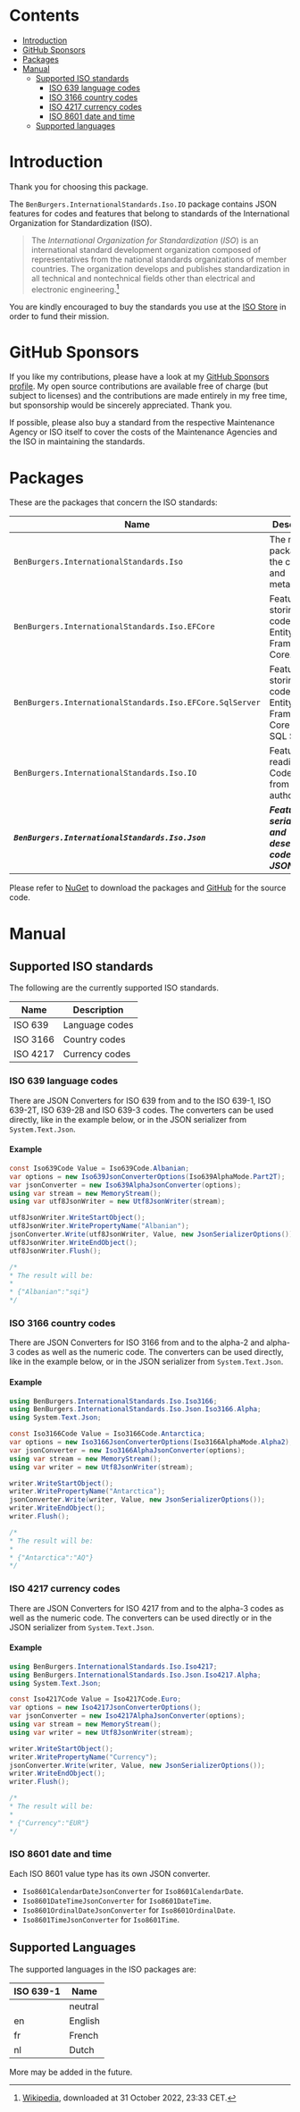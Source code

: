﻿# Contents

- [Introduction](#Introduction)
- [GitHub Sponsors](#GitHub-Sponsors)
- [Packages](#Packages)
- [Manual](#Manual)
    - [Supported ISO standards](#Supported-ISO-standards)
        - [ISO 639 language codes](#ISO-639-language-codes)
        - [ISO 3166 country codes](#ISO-3166-country-codes)
        - [ISO 4217 currency codes](#ISO-4217-currency-codes)
        - [ISO 8601 date and time](#ISO-8601-date-and-time)
    - [Supported languages](#Supported-languages)

# Introduction

Thank you for choosing this package.

The `BenBurgers.InternationalStandards.Iso.IO` package contains JSON features for codes and features that belong to standards of the International Organization for Standardization (ISO).

> The *International Organization for Standardization* (*ISO*) is an international standard development organization composed of representatives from the national standards organizations of member countries.
> The organization develops and publishes standardization in all technical and nontechnical fields other than electrical and electronic engineering.[^1]

[^1]: [Wikipedia](https://en.wikipedia.org/wiki/International_Organization_for_Standardization), downloaded at 31 October 2022, 23:33 CET.

You are kindly encouraged to buy the standards you use at the [ISO Store](https://www.iso.org/store.html) in order to fund their mission.

# GitHub Sponsors

If you like my contributions, please have a look at my [GitHub Sponsors profile](https://github.com/sponsors/benburgers).
My open source contributions are available free of charge (but subject to licenses) and the contributions are made entirely in my free time, but sponsorship would be sincerely appreciated. Thank you.

If possible, please also buy a standard from the respective Maintenance Agency or ISO itself to cover the costs of the Maintenance Agencies and the ISO in maintaining the standards.

# Packages

These are the packages that concern the ISO standards:

| Name                                                     | Description                                                            |
| ---------------------------------------------------------|------------------------------------------------------------------------|
| `BenBurgers.InternationalStandards.Iso`                  | The main package with the codes and metadata.                          |
| `BenBurgers.InternationalStandards.Iso.EFCore`           | Features for storing codes using Entity Framework Core.                |
| `BenBurgers.InternationalStandards.Iso.EFCore.SqlServer` | Features for storing codes using Entity Framework Core and SQL Server. |
| `BenBurgers.InternationalStandards.Iso.IO`               | Features for reading Code Tables from authorities.                     |
| _**`BenBurgers.InternationalStandards.Iso.Json`**_       | _**Features for serializing and deserializing codes in JSON.**_        |

Please refer to [NuGet](https://www.nuget.org/profiles/benburgers) to download the packages and [GitHub](https://github.com/users/benburgers/projects/1) for the source code.

# Manual

## Supported ISO standards

The following are the currently supported ISO standards.

| Name                         | Description         |
| ---------------------------- | ------------------- |
| ISO 639                      | Language codes      |
| ISO 3166                     | Country codes       |
| ISO 4217                     | Currency codes      |

### ISO 639 language codes

There are JSON Converters for ISO 639 from and to the ISO 639-1, ISO 639-2T, ISO 639-2B and ISO 639-3 codes.
The converters can be used directly, like in the example below, or in the JSON serializer from `System.Text.Json`.

#### Example
```csharp
const Iso639Code Value = Iso639Code.Albanian;
var options = new Iso639JsonConverterOptions(Iso639AlphaMode.Part2T);
var jsonConverter = new Iso639AlphaJsonConverter(options);
using var stream = new MemoryStream();
using var utf8JsonWriter = new Utf8JsonWriter(stream);

utf8JsonWriter.WriteStartObject();
utf8JsonWriter.WritePropertyName("Albanian");
jsonConverter.Write(utf8JsonWriter, Value, new JsonSerializerOptions());
utf8JsonWriter.WriteEndObject();
utf8JsonWriter.Flush();

/*
* The result will be:
*
* {"Albanian":"sqi"}
*/
```

### ISO 3166 country codes

There are JSON Converters for ISO 3166 from and to the alpha-2 and alpha-3 codes as well as the numeric code.
The converters can be used directly, like in the example below, or in the JSON serializer from `System.Text.Json`.

#### Example
```csharp
using BenBurgers.InternationalStandards.Iso.Iso3166;
using BenBurgers.InternationalStandards.Iso.Json.Iso3166.Alpha;
using System.Text.Json;

const Iso3166Code Value = Iso3166Code.Antarctica;
var options = new Iso3166JsonConverterOptions(Iso3166AlphaMode.Alpha2);
var jsonConverter = new Iso3166AlphaJsonConverter(options);
using var stream = new MemoryStream();
using var writer = new Utf8JsonWriter(stream);

writer.WriteStartObject();
writer.WritePropertyName("Antarctica");
jsonConverter.Write(writer, Value, new JsonSerializerOptions());
writer.WriteEndObject();
writer.Flush();

/*
* The result will be:
*
* {"Antarctica":"AQ"}
*/
```

### ISO 4217 currency codes

There are JSON Converters for ISO 4217 from and to the alpha-3 codes as well as the numeric code.
The converters can be used directly or in the JSON serializer from `System.Text.Json`.

#### Example

```csharp
using BenBurgers.InternationalStandards.Iso.Iso4217;
using BenBurgers.InternationalStandards.Iso.Json.Iso4217.Alpha;
using System.Text.Json;

const Iso4217Code Value = Iso4217Code.Euro;
var options = new Iso4217JsonConverterOptions();
var jsonConverter = new Iso4217AlphaJsonConverter(options);
using var stream = new MemoryStream();
using var writer = new Utf8JsonWriter(stream);

writer.WriteStartObject();
writer.WritePropertyName("Currency");
jsonConverter.Write(writer, Value, new JsonSerializerOptions());
writer.WriteEndObject();
writer.Flush();

/*
* The result will be:
*
* {"Currency":"EUR"}
*/
```

### ISO 8601 date and time

Each ISO 8601 value type has its own JSON converter.

- `Iso8601CalendarDateJsonConverter` for `Iso8601CalendarDate`.
- `Iso8601DateTimeJsonConverter` for `Iso8601DateTime`.
- `Iso8601OrdinalDateJsonConverter` for `Iso8601OrdinalDate`.
- `Iso8601TimeJsonConverter` for `Iso8601Time`.

## Supported Languages

The supported languages in the ISO packages are:

| ISO 639-1 | Name     |
| --------- | -------- |
|           | neutral  |
| en        | English  |
| fr        | French   |
| nl        | Dutch    |

More may be added in the future.